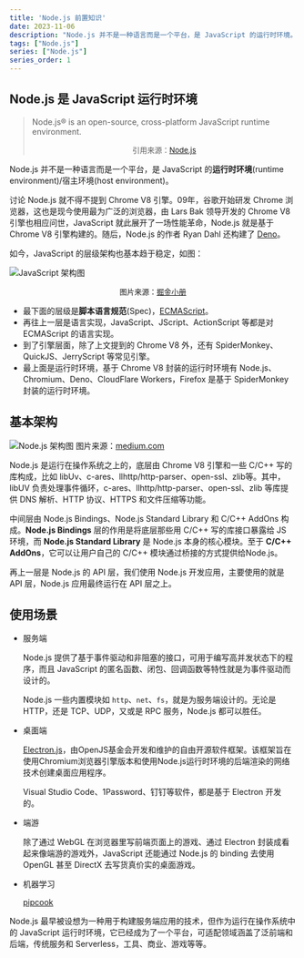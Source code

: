 ```yaml
---
title: 'Node.js 前置知识'
date: 2023-11-06
description: "Node.js 并不是一种语言而是一个平台，是 JavaScript 的运行时环境。"
tags: ["Node.js"]
series: ["Node.js"]
series_order: 1
---
```

## Node.js 是 JavaScript 运行时环境

> Node.js® is an open-source, cross-platform JavaScript runtime environment.<center><font size=2>引用来源：[Node.js](https://nodejs.org/en)</font></center>

Node.js 并不是一种语言而是一个平台，是 JavaScript 的**运行时环境**(runtime environment)/宿主环境(host environment)。

讨论 Node.js 就不得不提到 Chrome V8 引擎。09年，谷歌开始研发 Chrome 浏览器，这也是现今使用最为广泛的浏览器，由 Lars Bak 领导开发的 Chrome V8 引擎也相应问世，JavaScript 就此展开了一场性能革命，Node.js 就是基于 Chrome V8 引擎构建的。随后，Node.js 的作者 Ryan Dahl 还构建了 [Deno](https://github.com/denoland/deno)。

如今，JavaScript 的层级架构也基本趋于稳定，如图：

![JavaScript 架构图](https://cyl-blog-image.oss-cn-shenzhen.aliyuncs.com/img/js-architecture-diagram.png)<center><font size=2>图片来源：[掘金小册](https://juejin.cn/book/7196627546253819916/section/7195089399787290635)</font></center>

- 最下面的层级是**脚本语言规范**(Spec)，[ECMAScript](https://www.ecma-international.org/publications-and-standards/standards/ecma-262/)。
- 再往上一层是语言实现，JavaScript、JScript、ActionScript 等都是对 ECMAScript 的语言实现。
- 到了引擎层面，除了上文提到的 Chrome V8 外，还有 SpiderMonkey、QuickJS、JerryScript 等常见引擎。
- 最上面是运行时环境，基于 Chrome V8 封装的运行时环境有 Node.js、Chromium、Deno、CloudFlare Workers，Firefox 是基于 SpiderMonkey 封装的运行时环境。

## 基本架构

![Node.js 架构图](https://cyl-blog-image.oss-cn-shenzhen.aliyuncs.com/img/nodejs-architecture-diagram.png)
图片来源：[medium.com](https://chathuranga94.medium.com/nodejs-architecture-concurrency-model-f71da5f53d1d)

Node.js 是运行在操作系统之上的，底层由 Chrome V8 引擎和一些 C/C++ 写的库构成，比如 libUv、c-ares、llhttp/http-parser、open-ssl、zlib等。其中，libUV 负责处理事件循环，c-ares、llhttp/http-parser、open-ssl、zlib 等库提供 DNS 解析、HTTP 协议、HTTPS 和文件压缩等功能。

中间层由 Node.js Bindings、Node.js Standard Library 和 C/C++ AddOns 构成。**Node.js Bindings** 层的作用是将底层那些用 C/C++ 写的库接口暴露给 JS 环境，而 **Node.js Standard Library** 是 Node.js 本身的核心模块。至于 **C/C++ AddOns**，它可以让用户自己的 C/C++ 模块通过桥接的方式提供给Node.js。

再上一层是 Node.js 的 API 层，我们使用 Node.js 开发应用，主要使用的就是 API 层，Node.js 应用最终运行在 API 层之上。

## 使用场景

- 服务端
  
  Node.js 提供了基于事件驱动和非阻塞的接口，可用于编写高并发状态下的程序，而且 JavaScript 的匿名函数、闭包、回调函数等特性就是为事件驱动而设计的。

  Node.js 一些内置模块如 `http`、`net`、`fs`，就是为服务端设计的。无论是 HTTP，还是 TCP、UDP，又或是 RPC 服务，Node.js 都可以胜任。

- 桌面端
  
  [Electron.js](https://www.electronjs.org/)，由OpenJS基金会开发和维护的自由开源软件框架。该框架旨在使用Chromium浏览器引擎版本和使用Node.js运行时环境的后端渲染的网络技术创建桌面应用程序。

  Visual Studio Code、1Password、钉钉等软件，都是基于 Electron 开发的。
  
- 端游
  
  除了通过 WebGL 在浏览器里写前端页面上的游戏、通过 Electron 封装成看起来像端游的游戏外，JavaScript 还能通过 Node.js 的 binding 去使用 OpenGL 甚至 DirectX 去写货真价实的桌面游戏。

- 机器学习
  
  [pipcook](https://github.com/alibaba/pipcook)

Node.js 最早被设想为一种用于构建服务端应用的技术，但作为运行在操作系统中的 JavaScript 运行时环境，它已经成为了一个平台，可适配领域涵盖了泛前端和后端，传统服务和 Serverless，工具、商业、游戏等等。
